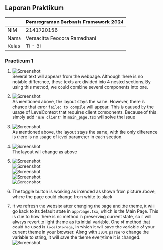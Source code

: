 ## Laporan Praktikum

|  | Pemrograman Berbasis Framework 2024 |
|--|--|
| NIM |  2141720156|
| Nama |  Versacitta Feodora Ramadhani |
| Kelas | TI - 3I |

### Practicum 1
1. ![Screenshot](README-pic/1a.png)<br/>
Several text will appears from the webpage. Although there is no notable difference, these texts are divided into 4 nested sections. By using this method, we could combine several components into one.<br/>

2. ![Screenshot](README-pic/2a.png)<br/>
As mentioned above, the layout stays the same. However, there is chance that error `failed to compile` will appear. This is caused by the usage of LevelContext that requires client components. Because of this, simply add `'use client'` in `main_page.tsx` will solve the issue<br/>

3. ![Screenshot](README-pic/3a.png)<br/>
As mentioned above, the layout stays the same, with the only difference is there is no usage of level parameter in each section.<br/>

4. ![Screenshot](README-pic/4a.png)<br/>
The layout will change as above<br/>

5. ![Screenshot](README-pic/5a.png)<br/>
![Screenshot](README-pic/5b.png)<br/>
![Screenshot](README-pic/5c.png)<br/>
![Screenshot](README-pic/5d.png)<br/>
![Screenshot](README-pic/5e.png)<br/>
1. The toggle button is working as intended as shown from picture above, where the page could change from white to black<br/>
2. If we refresh the website after changing the page and the theme, it will go back to its default state in `app/page.tsx`, which is the Main Page. This is due to how there is no method in preserving current state, so it will always revert to light theme as its initial variable. One of method that could be used is `localStorage`, in which it will save the variable of your current theme in your browser. Along with `JSON.parse` to change the variable to string, it will save the theme everytime it is changed.<br/>
![Screenshot](README-pic/5f.png)<br/>